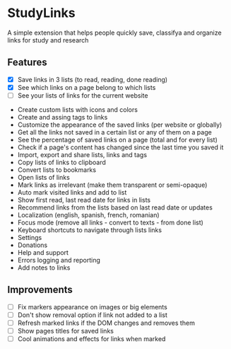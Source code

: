 # StudyLinks

A simple extension that helps people quickly save, classifya and organize links
for study and research

## Features

- [x] Save links in 3 lists (to read, reading, done reading)
- [x] See which links on a page belong to which lists
- [ ] See your lists of links for the current website
- Create custom lists with icons and colors
- Create and assing tags to links
- Customize the appearance of the saved links (per website or globally)
- Get all the links not saved in a certain list or any of them on a page
- See the percentage of saved links on a page (total and for every list)
- Check if a page's content has changed since the last time you saved it
- Import, export and share lists, links and tags
- Copy lists of links to clipboard
- Convert lists to bookmarks
- Open lists of links
- Mark links as irrelevant (make them transparent or semi-opaque)
- Auto mark visited links and add to list
- Show first read, last read date for links in lists
- Recommend links from the lists based on last read date or updates
- Localization (english, spanish, french, romanian)
- Focus mode (remove all links - convert to texts - from done list)
- Keyboard shortcuts to navigate through lists links
- Settings
- Donations
- Help and support
- Errors logging and reporting
- Add notes to links

## Improvements

- [ ] Fix markers appearance on images or big elements
- [ ] Don't show removal option if link not added to a list
- [ ] Refresh marked links if the DOM changes and removes them
- [ ] Show pages titles for saved links
- [ ] Cool animations and effects for links when marked